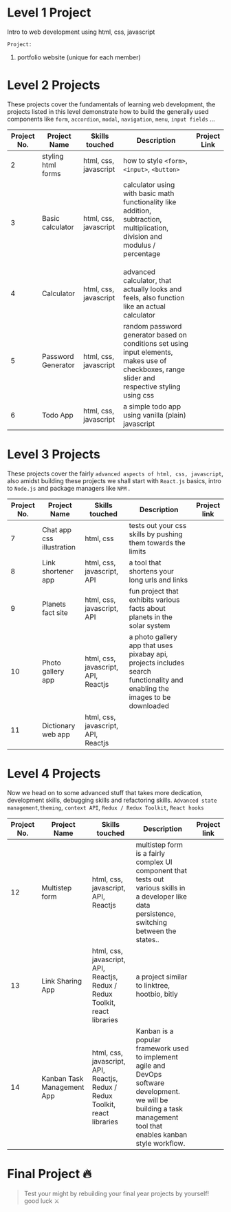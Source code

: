 # Level 1 Project

Intro to web development using html, css, javascript

`Project:`

1. portfolio website (unique for each member)

# Level 2 Projects

These projects cover the fundamentals of learning web development, the projects listed in this level demonstrate how to build the generally used components like `form`, `accordion`, `modal`, `navigation`, `menu`, `input fields` …

| Project No. | Project Name | Skills touched | Description | Project Link |
| --- | --- | --- | --- | --- |
| 2 | styling html forms | html, css, javascript | how to style `<form>`, `<input>`, `<button>` |  |
| 3 | Basic calculator | html, css, javascript | calculator using <form> with basic math functionality like addition, subtraction, multiplication, division and modulus / percentage |  |
| 4 | Calculator | html, css, javascript | advanced calculator, that actually looks and feels, also function like an actual calculator |  |
| 5 | Password Generator | html, css, javascript | random password generator based on conditions set using input elements, makes use of checkboxes, range slider and respective styling using css |  |
| 6 | Todo App | html, css, javascript | a simple todo app using vanilla (plain) javascript |  |

# Level 3 Projects

These projects cover the fairly `advanced aspects of html, css, javascript`, also amidst building these projects we shall start with `React.js` basics, intro to `Node.js` and package managers like `NPM` .

| Project No. | Project Name | Skills touched | Description | Project link |
| --- | --- | --- | --- | --- |
| 7 | Chat app css illustration | html, css | tests out your css skills by pushing them towards the limits |  |
| 8 | Link shortener app | html, css, javascript, API | a tool that shortens your long urls and links |  |
| 9 | Planets fact site | html, css, javascript, API | fun project that exhibits various facts about planets in the solar system |  |
| 10 | Photo gallery app | html, css, javascript, API, Reactjs | a photo gallery app that uses pixabay api, projects includes search functionality and enabling the images to be downloaded |  |
| 11 | Dictionary web app | html, css, javascript, API, Reactjs |  |  |

# Level 4 Projects

Now we head on to some advanced stuff that takes more dedication, development skills, debugging skills and refactoring skills. `Advanced state management`,`theming`, `context API`, `Redux / Redux Toolkit`, `React hooks`

| Project No. | Project Name | Skills touched | Description | Project link |
| --- | --- | --- | --- | --- |
| 12 | Multistep form | html, css, javascript, API, Reactjs | multistep form is a fairly complex UI component that tests out various skills in a developer like data persistence, switching between the states..  |  |
| 13 | Link Sharing App | html, css, javascript, API, Reactjs, Redux / Redux Toolkit, react libraries | a project similar to linktree, hootbio, bitly |  |
| 14 | Kanban Task Management App | html, css, javascript, API, Reactjs, Redux / Redux Toolkit, react libraries | Kanban is a popular framework used to implement agile and DevOps software development. we will be building a task management tool that enables kanban style workflow. |  |

# Final Project 🔥

> Test your might by rebuilding your final year projects by yourself! good luck ⚔️
>

